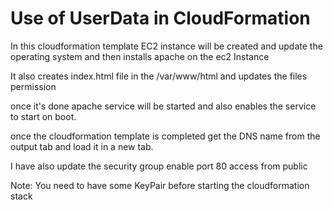 # Use of UserData in CloudFormation

In this cloudformation template EC2 instance will be created and update the operating system and then installs apache on the ec2 Instance

It also creates index.html file in the /var/www/html and updates the files permission

once it's done apache service will be started and also enables the service to start on boot.

once the cloudformation template is completed get the DNS name from the output tab and load it in a new tab.

I have also update the security group enable port 80 access from public

Note:
You need to have some KeyPair before starting the cloudformation stack
